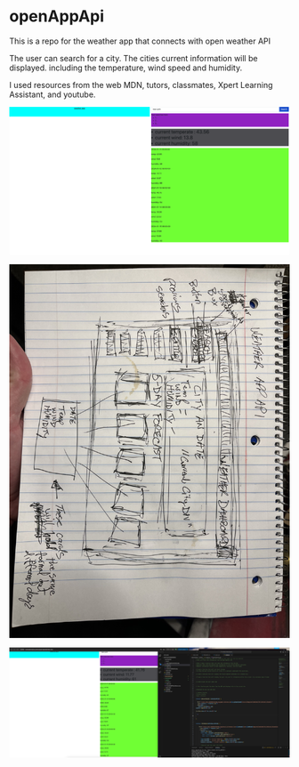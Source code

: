 # openAppApi
This is a repo for the weather app that connects with open weather API

The user can search for a city.  The cities current information will be displayed.
including the temperature, wind speed and humidity.

I used resources from the web MDN, tutors, classmates, Xpert Learning Assistant, and youtube.






![screenshot](./assets/openAppScreenshot.png)

![original wireframe](./assets/wireframeWeather.jpg)

![working screenshot](./assets/JSnotworkingIngitHub.png)
